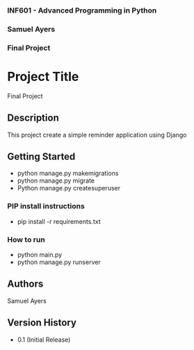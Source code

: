 ### INF601 - Advanced Programming in Python
### Samuel Ayers
### Final Project


# Project Title

Final Project

## Description

This project create a simple reminder application using Django

## Getting Started
* python manage.py makemigrations
* python manage.py  migrate
* Python manage.py createsuperuser
### PIP install instructions

* pip install -r requirements.txt

### How to run
* python main.py
* python manage.py runserver
  
## Authors
Samuel Ayers

## Version History
* 0.1 (Initial Release)



